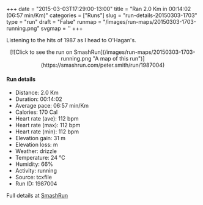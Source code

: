 +++
date = "2015-03-03T17:29:00-13:00"
title = "Ran 2.0 Km in 00:14:02 (06:57 min/Km)"
categories = ["Runs"]
slug = "run-details-20150303-1703"
type = "run"
draft = "False"
runmap = "/images/run-maps/20150303-1703-running.png"
svgmap = '<polyline points="74 96, 76 95, 74 86, 100 64, 97 56, 84 42, 82 34, 80 31, 76 30, 76 21, 66 19, 64 15, 34 9, 17 4, 9 5, 7 9, 0 9">'
+++

Listening to the hits of 1987 as I head to O'Hagan's. 



<!--more-->

<center>
[![Click to see the run on SmashRun](/images/run-maps/20150303-1703-running.png "A map of this run")](https://smashrun.com/peter.smith/run/1987004)
</center>

#### Run details

* Distance: 2.0 Km
* Duration: 00:14:02
* Average pace: 06:57 min/Km
* Calories: 170 Cal
* Heart rate (ave): 112 bpm
* Heart rate (max): 112 bpm
* Heart rate (min): 112 bpm
* Elevation gain: 31 m
* Elevation loss:  m
* Weather: drizzle
* Temperature: 24 &deg;C
* Humidity: 66%
* Activity: running
* Source: tcxfile
* Run ID: 1987004

Full details at [SmashRun](https://smashrun.com/peter.smith/run/1987004)